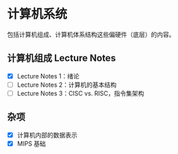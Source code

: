 # 计算机系统

包括计算机组成、计算机体系结构这些偏硬件（底层）的内容。

## 计算机组成 Lecture Notes

- [x] Lecture Notes 1：绪论
- [ ] Lecture Notes 2：计算机的基本结构
- [ ] Lecture Notes 3：CISC vs. RISC，指令集架构

## 杂项

- [x] 计算机内部的数据表示
- [x] MIPS 基础 
